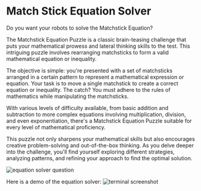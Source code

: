 # Match Stick Equation Solver
Do you want your robots to solve the Matchstick Equation?

The Matchstick Equation Puzzle is a classic brain-teasing challenge that puts your mathematical prowess and lateral thinking skills to the test. This intriguing puzzle involves rearranging matchsticks to form a valid mathematical equation or inequality.

The objective is simple: you're presented with a set of matchsticks arranged in a certain pattern to represent a mathematical expression or equation. Your task is to move a single matchstick to create a correct equation or inequality. The catch? You must adhere to the rules of mathematics while manipulating the matchsticks.

With various levels of difficulty available, from basic addition and subtraction to more complex equations involving multiplication, division, and even exponentiation, there's a Matchstick Equation Puzzle suitable for every level of mathematical proficiency.

This puzzle not only sharpens your mathematical skills but also encourages creative problem-solving and out-of-the-box thinking. As you delve deeper into the challenge, you'll find yourself exploring different strategies, analyzing patterns, and refining your approach to find the optimal solution.

![equation solver question](https://github.com/nathanshankar/matchstickequation/assets/66565433/5306707b-e3ff-4d2c-bf5d-182b124537e6)

Here is a demo of the equation solver:
![terminal screenshot](https://github.com/nathanshankar/matchstickequation/assets/66565433/b58c9652-b61e-4ce4-b5ab-09ec80153c59)

